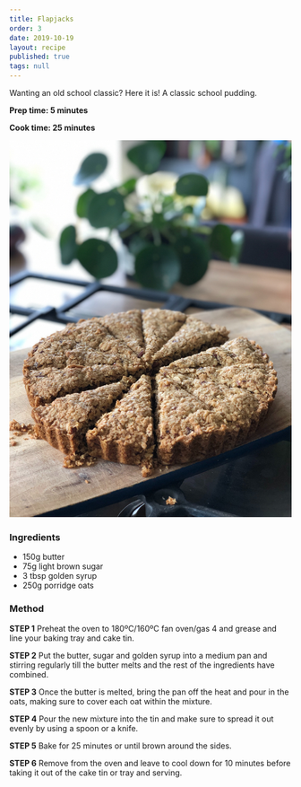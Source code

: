 ```yaml
---
title: Flapjacks
order: 3
date: 2019-10-19
layout: recipe
published: true
tags: null
---
```

Wanting an old school classic? Here it is! A classic school pudding.

**Prep time: 5 minutes**

**Cook time: 25 minutes**

![Flapjack in the form of a cake](../uploads/flapjackslices.jpg "Flapjack")

### Ingredients

* 150g butter
* 75g light brown sugar
* 3 tbsp golden syrup
* 250g porridge oats

### Method

**STEP 1**
Preheat the oven to 180ºC/160ºC fan oven/gas 4 and grease and line your baking tray and cake tin.

**STEP 2**
Put the butter, sugar and golden syrup into a medium pan and stirring regularly till the butter melts and the rest of the ingredients have combined.

**STEP 3**
Once the butter is melted, bring the pan off the heat and pour in the oats, making sure to cover each oat within the mixture.

**STEP 4**
Pour the new mixture into the tin and make sure to spread it out evenly by using a spoon or a knife.

**STEP 5**
Bake for 25 minutes or until brown around the sides.

**STEP 6**
Remove from the oven and leave to cool down for 10 minutes before taking it out of the cake tin or tray and serving.